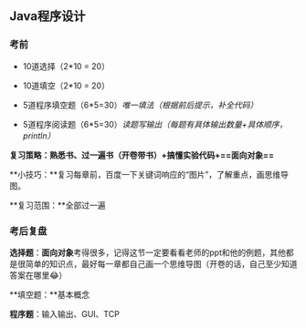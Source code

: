 ## Java程序设计

### 考前

- 10道选择（2\*10 = 20）

- 10道填空（2\*10 = 20）

- 5道程序填空题（6\*5=30）*唯一填法（根据前后提示，补全代码）*

- 5道程序阅读题（6\*5=30）*读题写输出（每题有具体输出数量+具体顺序，println）*

**复习策略：**熟悉书、过一遍书（开卷带书）+搞懂实验代码+**==面向对象==**

**小技巧：**复习每章前，百度一下关键词响应的“图片”，了解重点，画思维导图。

**复习范围：**全部过一遍



### 考后复盘

**选择题**：**面向对象**考得很多，记得这节一定要看看老师的ppt和他的例题，其他都是很简单的知识点，最好每一章都自己画一个思维导图（开卷的话，自己至少知道答案在哪里😂）

**填空题：**基本概念

**程序题**：输入输出、GUI、TCP

